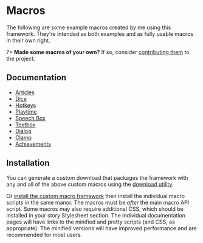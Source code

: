 # Macros

The following are some example macros created by me using this framework. They're intended as both examples and as fully usable macros in their own right.

?> **Made some macros of your own?** If so, consider [contributing them](CONTRIBUTING.md) to the project.

## Documentation

- [Articles](/examples/articles.md)
- [Dice](/examples/dice.md)
- [Hotkeys](/examples/hotkeys.md)
- [Playtime](/examples/playtime.md)
- [Speech Box](/examples/speechbox.md)
- [Textbox](/examples/textbox.md)
- [Dialog](/examples/dialog.md)
- [Clamp](/examples/clamp.md)
- [Achievements](/examples/achievements.md)

## Installation

You can generate a custom download that packages the framework with any and all of the above custom macros using the [download utility](./download ":ignore").

Or [install the custom macro framework](/installation-guide.md) then install the individual macro scripts in the same manor. The macros must be *after* the main macro API script. Some macros may also require additional CSS, which should be installed in your story Stylesheet section. The individual documentation pages will have links to the minified and pretty scripts (and CSS, as appropriate). The minified versions will have improved performance and are recommended for most users.